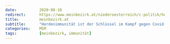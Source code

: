 ```yaml
---
date:          2020-08-18
redirect:      https://www.meinbezirk.at/niederoesterreich/c-politik/herdenimmunitaet-ist-der-schluessel-im-kampf-gegen-covid-19_a4196055
title:         meinbezirk.at
subtitle:      "Herdenimmunität ist der Schlüssel im Kampf gegen Covid-19"
categories:    MSM
tags:          [meinbezirk, immunität]
---
```

